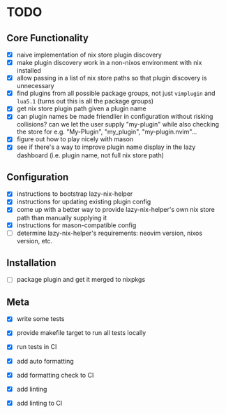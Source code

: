 # TODO

## Core Functionality

- [x] naive implementation of nix store plugin discovery
- [x] make plugin discovery work in a non-nixos environment with nix installed
- [x] allow passing in a list of nix store paths so that plugin discovery is unnecessary
- [x] find plugins from all possible package groups, not just `vimplugin` and `lua5.1` (turns out this is all the package groups)
- [x] get nix store plugin path given a plugin name
- [x] can plugin names be made friendlier in configuration without risking collisions?
        can we let the user supply "my-plugin" while also checking the store for
        e.g. "My-Plugin", "my_plugin", "my-plugin.nvim"...
- [x] figure out how to play nicely with mason
- [x] see if there's a way to improve plugin name display in the lazy dashboard (i.e. plugin name, not full nix store path)

## Configuration

- [x] instructions to bootstrap lazy-nix-helper
- [x] instructions for updating existing plugin config
- [x] come up with a better way to provide lazy-nix-helper's own nix store path than manually supplying it
- [x] instructions for mason-compatible config
- [ ] determine lazy-nix-helper's requirements: neovim version, nixos version, etc.

## Installation

- [ ] package plugin and get it merged to nixpkgs

## Meta

- [x] write some tests
- [x] provide makefile target to run all tests locally
- [x] run tests in CI
- [x] add auto formatting
- [x] add formatting check to CI
- [x] add linting
- [x] add linting to CI

